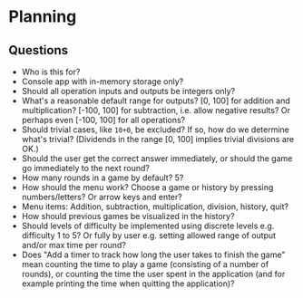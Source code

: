 # Planning

## Questions
- Who is this for?
- Console app with in-memory storage only?
- Should all operation inputs and outputs be integers only?
- What's a reasonable default range for outputs? [0, 100] for addition and multiplication? [-100, 100] for subtraction, i.e. allow negative results? Or perhaps even [-100, 100] for all operations?
- Should trivial cases, like `10+0`, be excluded? If so, how do we determine what's trivial? (Dividends in the range [0, 100] implies trivial divisions are OK.)
- Should the user get the correct answer immediately, or should the game go immediately to the next round?
- How many rounds in a game by default? 5?
- How should the menu work? Choose a game or history by pressing numbers/letters? Or arrow keys and enter?
- Menu items: Addition, subtraction, multiplication, division, history, quit?
- How should previous games be visualized in the history?
- Should levels of difficulty be implemented using discrete levels e.g. difficulty 1 to 5? Or fully by user e.g. setting allowed range of output and/or max time per round?
- Does "Add a timer to track how long the user takes to finish the game" mean counting the time to play a game (consisting of a number of rounds), or counting the time the user spent in the application (and for example printing the time when quitting the application)?
